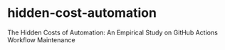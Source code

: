 # hidden-cost-automation
The Hidden Costs of Automation: An Empirical Study on GitHub Actions Workflow Maintenance
